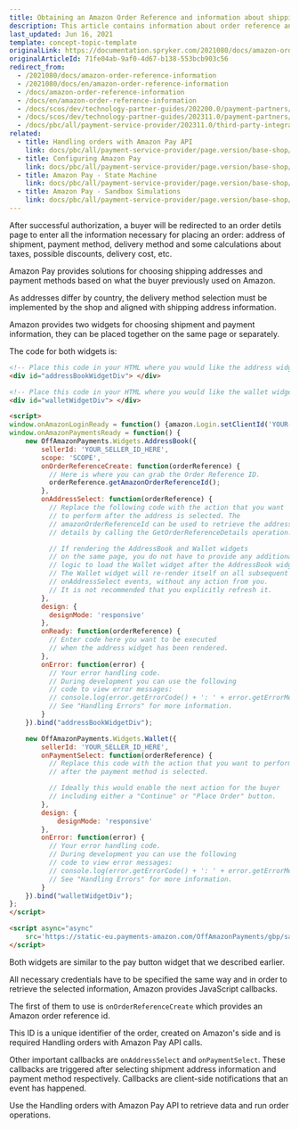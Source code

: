 ```yaml
---
title: Obtaining an Amazon Order Reference and information about shipping addresses
description: This article contains information about order reference and shipping address in Spryker Commerce OS.
last_updated: Jun 16, 2021
template: concept-topic-template
originalLink: https://documentation.spryker.com/2021080/docs/amazon-order-reference-information
originalArticleId: 71fe04ab-9af0-4d67-b138-553bcb903c56
redirect_from:
  - /2021080/docs/amazon-order-reference-information
  - /2021080/docs/en/amazon-order-reference-information
  - /docs/amazon-order-reference-information
  - /docs/en/amazon-order-reference-information
  - /docs/scos/dev/technology-partner-guides/202200.0/payment-partners/amazon-pay/obtaining-an-amazon-order-reference-and-information-about-shipping-addresses.html
  - /docs/scos/dev/technology-partner-guides/202311.0/payment-partners/amazon-pay/obtaining-an-amazon-order-reference-and-information-about-shipping-addresses.html
  - /docs/pbc/all/payment-service-provider/202311.0/third-party-integrations/amazon-pay/obtain-an-amazon-order-reference-and-information-about-shipping-addresses.html
related:
  - title: Handling orders with Amazon Pay API
    link: docs/pbc/all/payment-service-provider/page.version/base-shop/third-party-integrations/amazon-pay/handling-orders-with-amazon-pay-api.html
  - title: Configuring Amazon Pay
    link: docs/pbc/all/payment-service-provider/page.version/base-shop/third-party-integrations/amazon-pay/configure-amazon-pay.html
  - title: Amazon Pay - State Machine
    link: docs/pbc/all/payment-service-provider/page.version/base-shop/third-party-integrations/amazon-pay/amazon-pay-state-machine.html
  - title: Amazon Pay - Sandbox Simulations
    link: docs/pbc/all/payment-service-provider/page.version/base-shop/third-party-integrations/amazon-pay/amazon-pay-sandbox-simulations.html
---
```


After successful authorization, a buyer will be redirected to an order detils page to enter all the information necessary for placing an order: address of shipment, payment method, delivery method and some calculations about taxes, possible discounts, delivery cost, etc.

Amazon Pay provides solutions for choosing shipping addresses and payment methods based on what the buyer previously used on Amazon.

As addresses differ by country, the delivery method selection must be implemented by the shop and aligned with shipping address information.

Amazon provides two widgets for choosing shipment and payment information, they can be placed together on the same page or separately.

The code for both widgets is:

```html
<!-- Place this code in your HTML where you would like the address widget to appear. -->
<div id="addressBookWidgetDiv"> </div>

<!-- Place this code in your HTML where you would like the wallet widget to appear. -->
<div id="walletWidgetDiv"> </div>

<script>
window.onAmazonLoginReady = function() {amazon.Login.setClientId('YOUR-CLIENT-ID'); };
window.onAmazonPaymentsReady = function() {
	new OffAmazonPayments.Widgets.AddressBook({
		sellerId: 'YOUR_SELLER_ID_HERE',
		scope: 'SCOPE',
		onOrderReferenceCreate: function(orderReference) {
		  // Here is where you can grab the Order Reference ID.
		  orderReference.getAmazonOrderReferenceId();
		},
		onAddressSelect: function(orderReference) {
		  // Replace the following code with the action that you want
		  // to perform after the address is selected. The
		  // amazonOrderReferenceId can be used to retrieve the address
		  // details by calling the GetOrderReferenceDetails operation.

		  // If rendering the AddressBook and Wallet widgets
		  // on the same page, you do not have to provide any additional
		  // logic to load the Wallet widget after the AddressBook widget.
		  // The Wallet widget will re-render itself on all subsequent
		  // onAddressSelect events, without any action from you.
		  // It is not recommended that you explicitly refresh it.
		},
		design: {
		  designMode: 'responsive'
		},
		onReady: function(orderReference) {
		  // Enter code here you want to be executed
		  // when the address widget has been rendered.
		},
		onError: function(error) {
		  // Your error handling code.
		  // During development you can use the following
		  // code to view error messages:
		  // console.log(error.getErrorCode() + ': ' + error.getErrorMessage());
		  // See "Handling Errors" for more information.
		}
	}).bind("addressBookWidgetDiv");

	new OffAmazonPayments.Widgets.Wallet({
		sellerId: 'YOUR_SELLER_ID_HERE',
		onPaymentSelect: function(orderReference) {
		  // Replace this code with the action that you want to perform
		  // after the payment method is selected.

		  // Ideally this would enable the next action for the buyer
		  // including either a "Continue" or "Place Order" button.
		},
		design: {
			designMode: 'responsive'
		},
		onError: function(error) {
		  // Your error handling code.
		  // During development you can use the following
		  // code to view error messages:
		  // console.log(error.getErrorCode() + ': ' + error.getErrorMessage());
		  // See "Handling Errors" for more information.
		}
	}).bind("walletWidgetDiv");
};
</script>

<script async="async"
	src='https://static-eu.payments-amazon.com/OffAmazonPayments/gbp/sandbox/lpa/js/Widgets.js'>
</script>
```

Both widgets are similar to the pay button widget that we described earlier.

All necessary credentials have to be specified the same way and in order to retrieve the selected information, Amazon provides JavaScript callbacks.

The first of them to use is `onOrderReferenceCreate` which provides an Amazon order reference id.

This ID is a unique identifier of the order, created on Amazon's side and is required Handling orders with Amazon Pay API calls.

Other important callbacks are `onAddressSelect` and `onPaymentSelect`. These callbacks are triggered after selecting shipment address information and payment method respectively. Callbacks are client-side notifications that an event has happened.

Use the Handling orders with Amazon Pay API to retrieve data and run order operations.
